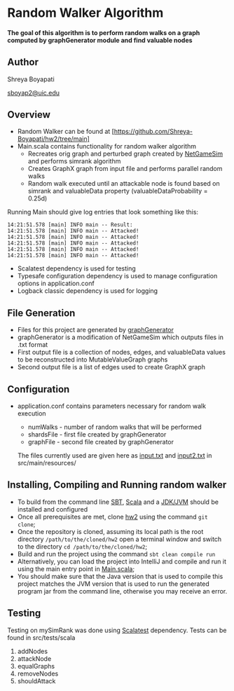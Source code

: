 Random Walker Algorithm
=======================
#### The goal of this algorithm is to perform random walks on a graph computed by graphGenerator module and find valuable nodes

Author
---
Shreya Boyapati

sboyap2@uic.edu

Overview
---
* Random Walker can be found at [https://github.com/Shreya-Boyapati/hw2/tree/main]
* Main.scala contains functionality for random walker algorithm
  * Recreates orig graph and perturbed graph created by [NetGameSim](https://github.com/0x1DOCD00D/NetGameSim) and performs simrank algorithm
  * Creates GraphX graph from input file and performs parallel random walks
  * Random walk executed until an attackable node is found based on simrank and valuableData property (valuableDataProbability = 0.25d)

 Running Main should give log entries that look something like this:
 ```14:21:51.578 [main] INFO org.apache.spark.SparkContext -- Successfully stopped SparkContext
14:21:51.578 [main] INFO main -- Result:
14:21:51.578 [main] INFO main -- Attacked!
14:21:51.578 [main] INFO main -- Attacked!
14:21:51.578 [main] INFO main -- Attacked!
14:21:51.578 [main] INFO main -- Attacked!
14:21:51.578 [main] INFO main -- Attacked!
```
* Scalatest dependency is used for testing
* Typesafe configuration dependency is used to manage configuration options in application.conf
* Logback classic dependency is used for logging

File Generation
---
* Files for this project are generated by [graphGenerator](https://github.com/Shreya-Boyapati/graphGenerator)
* graphGenerator is a modification of NetGameSim which outputs files in .txt format
* First output file is a collection of nodes, edges, and valuableData values to be reconstructed into MutableValueGraph graphs
* Second output file is a list of edges used to create GraphX graph

Configuration
---
* application.conf contains parameters necessary for random walk execution
  * numWalks - number of random walks that will be performed
  * shardsFile - first file created by graphGenerator
  * graphFile - second file created by graphGenerator
 
  The files currently used are given here as [input.txt](https://github.com/Shreya-Boyapati/hw2/blob/main/src/main/resources/input.txt) and [input2.txt](https://github.com/Shreya-Boyapati/hw2/blob/main/src/main/resources/input2.txt) in src/main/resources/

Installing, Compiling and Running random walker 
---
* To build from the command line [SBT](https://www.scala-sbt.org/release/docs/Setup.html), [Scala](https://www.scala-lang.org/download/) and a [JDK/JVM](https://docs.oracle.com/en/java/javase/) should be installed and configured
* Once all prerequisites are met, clone [hw2](https://github.com/Shreya-Boyapati/hw2/tree/main) using the command ```git clone```;
* Once the repository is cloned, assuming its local path is the root directory ```/path/to/the/cloned/hw2``` open a terminal window and switch to the directory ```cd /path/to/the/cloned/hw2```;
* Build and run the project using the command ```sbt clean compile run```
* Alternatively, you can load the project into IntelliJ and compile and run it using the main entry point in [Main.scala](src/main/scala/Main.scala);
* You should make sure that the Java version that is used to compile this project matches the JVM version that is used to run the generated program jar from the command line, otherwise you may receive an error.

Testing
---
Testing on mySimRank was done using [Scalatest](https://github.com/scalatest/) dependency. Tests can be found in src/tests/scala
  1. addNodes
  2. attackNode
  3. equalGraphs
  4. removeNodes
  5. shouldAttack
